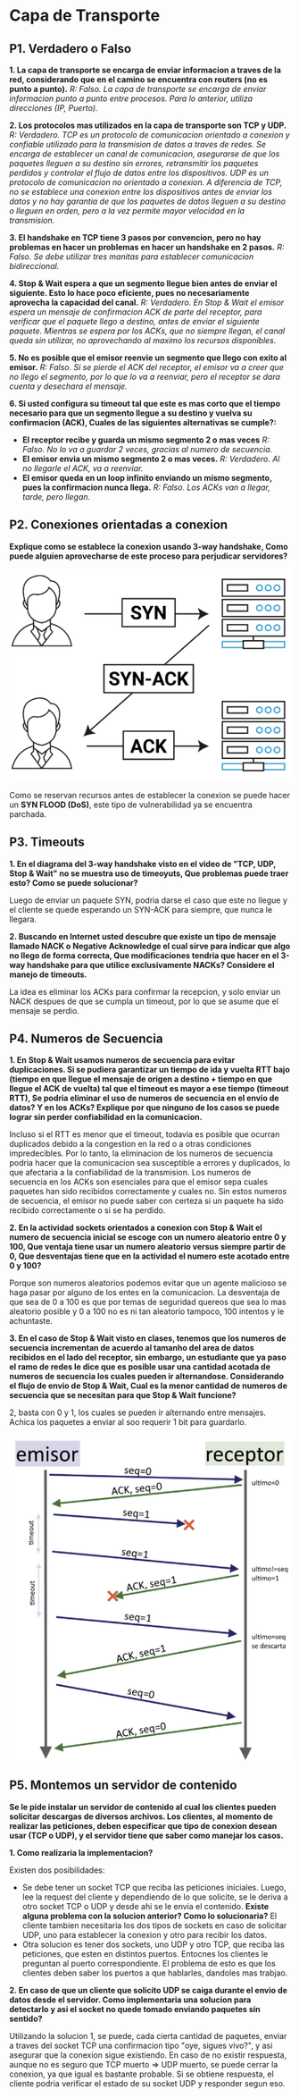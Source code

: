 # Capa de Transporte

## P1. Verdadero o Falso

**1. La capa de transporte se encarga de enviar informacion a traves de la red, considerando que en el camino se encuentra con routers (no es punto a punto).** *R: Falso. La capa de transporte se encarga de enviar informacion punto a punto entre procesos. Para lo anterior, utiliza direcciones (IP, Puerto).*

**2. Los protocolos mas utilizados en la capa de transporte son TCP y UDP.** *R: Verdadero. TCP es un protocolo de comunicacion orientado a conexion y confiable utilizado para la transmision de datos a traves de redes. Se encarga de establecer un canal de comunicacion, asegurarse de que los paquetes lleguen a su destino sin errores, retransmitir los paquetes perdidos y controlar el flujo de datos entre los dispositivos. UDP es un protocolo de comunicacion no orientado a conexion. A diferencia de TCP, no se establece una conexion entre los dispositivos antes de enviar los datos y no hay garantia de que los paquetes de datos lleguen a su destino o lleguen en orden, pero a la vez permite mayor velocidad en la transmision.*

**3. El handshake en TCP tiene 3 pasos por convencion, pero no hay problemas en hacer un problemas en hacer un handshake en 2 pasos.** *R: Falso. Se debe utilizar tres manitas para establecer comunicacion bidireccional.*

**4. Stop & Wait espera a que un segmento llegue bien antes de enviar el siguiente. Esto lo hace poco eficiente, pues no necesariamente aprovecha la capacidad del canal.** *R: Verdadero. En Stop & Wait el emisor espera un mensaje de confirmacion ACK de parte del receptor, para verificar que el paquete llego a destino, antes de enviar el siguiente paquete. Mientras se espera por los ACKs, que no siempre llegan, el canal queda sin utilizar, no aprovechando al maximo los recursos disponibles.*

**5. No es posible que el emisor reenvie un segmento que llego con exito al emisor.** *R: Falso. Si se pierde el ACK del receptor, el emisor va a creer que no llego el segmento, por lo que lo va a reenviar, pero el receptor se dara cuenta y desechara el mensaje.*

**6. Si usted configura su timeout tal que este es mas corto que el tiempo necesario para que un segmento llegue a su destino y vuelva su confirmacion (ACK), Cuales de las siguientes alternativas se cumple?:**

* **El receptor recibe y guarda un mismo segmento 2 o mas veces** *R: Falso. No lo va a guardar 2 veces, gracias al numero de secuencia.*
* **El emisor envia un mismo segmento 2 o mas veces.** *R: Verdadero. Al no llegarle el ACK, va a reenviar.*
* **El emisor queda en un loop infinito enviando un mismo segmento, pues la confirmacion nunca llega.** *R: Falso. Los ACKs van a llegar, tarde, pero llegan.*

## P2. Conexiones orientadas a conexion

**Explique como se establece la conexion usando 3-way handshake, Como puede alguien aprovecharse de este proceso para perjudicar servidores?**

![3-way-handshake](./imgs/3hs.png)

Como se reservan recursos antes de establecer la conexion se puede hacer un **SYN FLOOD (DoS)**, este tipo de vulnerabilidad ya se encuentra parchada.

## P3. Timeouts

**1. En el diagrama del 3-way handshake visto en el video de "TCP, UDP, Stop & Wait" no se muestra uso de timeoyuts, Que problemas puede traer esto? Como se puede solucionar?**

Luego de enviar un paquete SYN, podria darse el caso que este no llegue y el cliente se quede esperando un SYN-ACK para siempre, que nunca le llegara.

**2. Buscando en Internet usted descubre que existe un tipo de mensaje llamado NACK o Negative Acknowledge el cual sirve para indicar que algo no llego de forma correcta, Que modificaciones tendria que hacer en el 3-way handshake para que utilice exclusivamente NACKs? Considere el manejo de timeouts.**

La idea es eliminar los ACKs para confirmar la recepcion, y solo enviar un NACK despues de que se cumpla un timeout, por lo que se asume que el mensaje se perdio.

## P4. Numeros de Secuencia

**1. En Stop & Wait usamos numeros de secuencia para evitar duplicaciones. Si se pudiera garantizar un tiempo de ida y vuelta RTT bajo (tiempo en que llegue el mensaje de origen a destino + tiempo en que llegue el ACK de vuelta) tal que el timeout es mayor a ese tiempo (timeout RTT), Se podria eliminar el uso de numeros de secuencia en el envio de datos? Y en los ACKs? Explique por que ninguno de los casos se puede lograr sin perder confiabilidad en la comunicacion.**

Incluso si el RTT es menor que el timeout, todavia es posible que ocurran duplicados debido a la congestion en la red o a otras condiciones impredecibles. Por lo tanto, la eliminacion de los numeros de secuencia podria hacer que la comunicacion sea susceptible a errores y duplicados, lo que afectaria a la confiabilidad de la transmision. Los numeros de secuencia en los ACKs son esenciales para que el emisor sepa cuales paquetes han sido recibidos correctamente y cuales no. Sin estos numeros de secuencia, el emisor no puede saber con certeza si un paquete ha sido recibido correctamente o si se ha perdido.

**2. En la actividad sockets orientados a conexion con Stop & Wait el numero de secuencia inicial se escoge con un numero aleatorio entre 0 y 100, Que ventaja tiene usar un numero aleatorio versus siempre partir de 0, Que desventajas tiene que en la actividad el numero este acotado entre 0 y 100?**

Porque son numeros aleatorios podemos evitar que un agente malicioso se haga pasar por alguno de los entes en la comunicacion. La desventaja de que sea de 0 a 100 es que por temas de seguridad quereos que sea lo mas aleatorio posible y 0 a 100 no es ni tan aleatorio tampoco, 100 intentos y le achuntaste.

**3. En el caso de Stop & Wait visto en clases, tenemos que los numeros de secuencia incrementan de acuerdo al tamanho del area de datos recibidos en el lado del receptor, sin embargo, un estudiante que ya paso el ramo de redes le dice que es posible usar una cantidad acotada de numeros de secuencia los cuales pueden ir alternandose. Considerando el flujo de envio de Stop & Wait, Cual es la menor cantidad de numeros de secuencia que se necesitan para que Stop & Wait funcione?**

2, basta con 0 y 1, los cuales se pueden ir alternando entre mensajes. Achica los paquetes a enviar al soo requerir 1 bit para guardarlo.

![num-sec](./imgs/numsec.png)

## P5. Montemos un servidor de contenido

**Se le pide instalar un servidor de contenido al cual los clientes pueden solicitar descargas de diversos archivos. Los clientes, al momento de realizar las peticiones, deben especificar que tipo de conexion desean usar (TCP o UDP), y el servidor tiene que saber como manejar los casos.**

**1. Como realizaria la implementacion?**

Existen dos posibilidades:

  * Se debe tener un socket TCP que reciba las peticiones iniciales. Luego, lee la request del cliente y dependiendo de lo que solicite, se le deriva a otro socket TCP o UDP y desde ahi se le envia el contenido. **Existe alguna problema con la solucion anterior? Como lo solucionaria?** El cliente tambien necesitaria los dos tipos de sockets en caso de solicitar UDP, uno para establecer la conexion y otro para recibir los datos.
  * Otra solucion es tener dos sockets, uno UDP y otro TCP, que reciba las peticiones, que esten en distintos puertos. Entocnes los clientes le preguntan al puerto correspondiente. El problema de esto es que los clientes deben saber los puertos a que hablarles, dandoles mas trabjao.

**2. En caso de que un cliente que solicito UDP se caiga durante el envio de datos desde el servidor. Como implementaria una solucion para detectarlo y asi el socket no quede tomado enviando paquetes sin sentido?**

Utilizando la solucion 1, se puede, cada cierta cantidad de paquetes, enviar a traves del socket TCP una confirmacion tipo "oye, sigues vivo?", y asi asegurar que la conexion sigue existiendo. En caso de no existir respuesta, aunque no es seguro que TCP muerto $\Rightarrow$ UDP muerto, se puede cerrar la conexion, ya que igual es bastante probable. Si se obtiene respuesta, el cliente podria verificar el estado de su socket UDP y responder segun eso.
